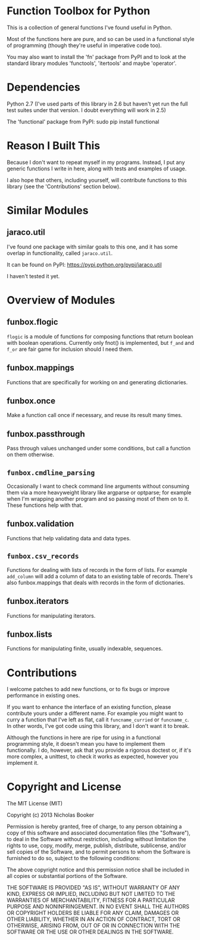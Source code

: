 # Function Toolbox for Python

This is a collection of general functions I've found useful in Python.

Most of the functions here are pure, and so can be used in a functional style of
programming (though they're useful in imperative code too).

You may also want to install the 'fn' package from PyPI
and to look at the standard library modules 'functools', 'itertools' and maybe 'operator'.

# Dependencies

Python 2.7 (I've used parts of this library in 2.6 but haven't yet run the full test suites
under that version.  I doubt everything will work in 2.5)

The 'functional' package from PyPI:
  sudo pip install functional

# Reason I Built This

Because I don't want to repeat myself in my programs.  Instead, I put any generic functions
I write in here, along with tests and examples of usage.

I also hope that others, including yourself, will contribute functions to this library
(see the 'Contributions' section below).

# Similar Modules

## jaraco.util
I've found one package with similar goals to this one, and it has some overlap in functionality,
called `jaraco.util`.

It can be found on PyPI: https://pypi.python.org/pypi/jaraco.util

I haven't tested it yet.

# Overview of Modules

## funbox.flogic

`flogic` is a module of functions for composing functions that return boolean with boolean
operations.  Currently only fnot() is implemented, but `f_and` and `f_or` are
fair game for inclusion should I need them.

## funbox.mappings

Functions that are specifically for working on and generating dictionaries.

## funbox.once

Make a function call once if necessary, and reuse its result many times.

## funbox.passthrough

Pass through values unchanged under some conditions, but call a function on them
otherwise.

## `funbox.cmdline_parsing`

Occasionally I want to check command line arguments without consuming them via
a more heavyweight library like argparse or optparse; for example when I'm wrapping
another program and so passing most of them on to it.
These functions help with that.

## funbox.validation

Functions that help validating data and data types.

## `funbox.csv_records`

Functions for dealing with lists of records in the form of lists.  For example
`add_column` will add a column of data to an existing table of records.
There's also funbox.mappings that deals with records in the form of dictionaries.

## funbox.iterators

Functions for manipulating iterators.

## funbox.lists

Functions for manipulating finite, usually indexable, sequences.

# Contributions

I welcome patches to add new functions, or to fix bugs or improve performance in existing ones.

If you want to enhance the interface of an existing function, please contribute
yours under a different name.  For example you might want to curry a function
that I've left as flat, call it `funcname_curried` or `funcname_c`.  In other words, I've got code
using this library, and I don't want it to break.

Although the functions in here are ripe for using in a functional programming
style, it doesn't mean you have to implement them functionally.
I do, however, ask that you provide a rigorous doctest or, if it's more complex, a unittest,
to check it works as expected, however you implement it.


# Copyright and License

The MIT License (MIT)

Copyright (c) 2013 Nicholas Booker

Permission is hereby granted, free of charge, to any person obtaining a copy
of this software and associated documentation files (the "Software"), to deal
in the Software without restriction, including without limitation the rights
to use, copy, modify, merge, publish, distribute, sublicense, and/or sell
copies of the Software, and to permit persons to whom the Software is
furnished to do so, subject to the following conditions:

The above copyright notice and this permission notice shall be included in
all copies or substantial portions of the Software.

THE SOFTWARE IS PROVIDED "AS IS", WITHOUT WARRANTY OF ANY KIND, EXPRESS OR
IMPLIED, INCLUDING BUT NOT LIMITED TO THE WARRANTIES OF MERCHANTABILITY,
FITNESS FOR A PARTICULAR PURPOSE AND NONINFRINGEMENT. IN NO EVENT SHALL THE
AUTHORS OR COPYRIGHT HOLDERS BE LIABLE FOR ANY CLAIM, DAMAGES OR OTHER
LIABILITY, WHETHER IN AN ACTION OF CONTRACT, TORT OR OTHERWISE, ARISING FROM,
OUT OF OR IN CONNECTION WITH THE SOFTWARE OR THE USE OR OTHER DEALINGS IN
THE SOFTWARE.
